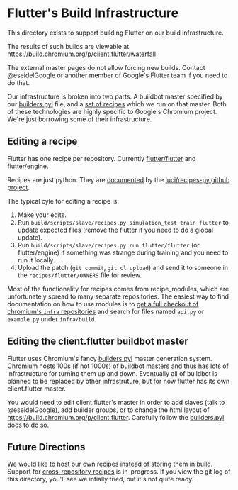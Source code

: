 # Flutter's Build Infrastructure

This directory exists to support building Flutter on our build infrastructure.

The results of such builds are viewable at
https://build.chromium.org/p/client.flutter/waterfall

The external master pages do not allow forcing new builds. Contact
@eseidelGoogle or another member of Google's Flutter team if you need to do
that.

Our infrastructure is broken into two parts.  A buildbot master specified by our
[builders.pyl](https://chromium.googlesource.com/chromium/tools/build.git/+/master/masters/master.client.flutter/builders.pyl)
file, and a [set of
recipes](https://chromium.googlesource.com/chromium/tools/build.git/+/master/scripts/slave/recipes/flutter)
which we run on that master.  Both of these technologies are highly specific to
Google's Chromium project. We're just borrowing some of their infrastructure.

## Editing a recipe

Flutter has one recipe per repository. Currently
[flutter/flutter](https://chromium.googlesource.com/chromium/tools/build.git/+/master/scripts/slave/recipes/flutter/flutter.py)
and
[flutter/engine](https://chromium.googlesource.com/chromium/tools/build.git/+/master/scripts/slave/recipes/flutter/engine.py).

Recipes are just python.  They are
[documented](https://github.com/luci/recipes-py/blob/master/doc/user_guide.md)
by the [luci/recipes-py github project](https://github.com/luci/recipes-py).

The typical cyle for editing a recipe is:

1. Make your edits.
2. Run `build/scripts/slave/recipes.py simulation_test train flutter` to update expected files  (remove the flutter if you need to do a global update).
3. Run `build/scripts/slave/recipes.py run flutter/flutter` (or flutter/engine) if something was strange during training and you need to run it locally.
4. Upload the patch (`git commit`, `git cl upload`) and send it to someone in the `recipes/flutter/OWNERS` file for review.

Most of the functionality for recipes comes from recipe_modules, which are
unfortunately spread to many separate repositories.  The easiest way to find
documentation on how to use modules is to [get a full checkout of chromium's
`infra`
repositories](https://chromium.googlesource.com/infra/infra/+/master/doc/source.md)
and search for files named `api.py` or `example.py` under `infra/build`.

## Editing the client.flutter buildbot master

Flutter uses Chromium's fancy
[builders.pyl](https://chromium.googlesource.com/infra/infra/+/master/doc/users/services/buildbot/builders.pyl.md)
master generation system.  Chromium hosts 100s (if not 1000s) of buildbot
masters and thus has lots of infrastructure for turning them up and down.
Eventually all of buildbot is planned to be replaced by other infrastruture, but
for now flutter has its own client.flutter master.

You would need to edit client.flutter's master in order to add slaves (talk to
@eseidelGoogle), add builder groups, or to change the html layout of
https://build.chromium.org/p/client.flutter.  Carefully follow the [builders.pyl
docs](https://chromium.googlesource.com/infra/infra/+/master/doc/users/services/buildbot/builders.pyl.md)
to do so.

## Future Directions

We would like to host our own recipes instead of storing them in
[build](https://chromium.googlesource.com/chromium/tools/build.git/+/master/scripts/slave/recipes/flutter).
Support for [cross-repository
recipes](https://github.com/luci/recipes-py/blob/master/doc/cross_repo.md) is
in-progress.  If you view the git log of this directory, you'll see we intially
tried, but it's not quite ready.
